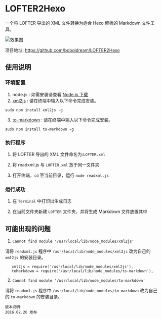 # LOFTER2Hexo
一个将 LOFTER 导出的 XML 文件转换为适合 Hexo 解析的 Markdown 文件工具。

![效果图](https://github.com/boboidream/LOFTER2Hexo/blob/master/img/2016-02-26.gif)

项目地址: https://github.com/boboidream/LOFTER2Hexo

## 使用说明
### 环境配置
1. node.js : 如需安装请查看 [Node.js 下载](https://nodejs.org/en/download/)
2. [xml2js](https://www.npmjs.com/package/xml2js) : 请在终端中输入以下命令完成安装。

 ```
 sudo npm install xml2js -g
 ```

3. [to-markdown](https://www.npmjs.com/package/to-markdown) : 请在终端中输入以下命令完成安装。

 ```
 sudo npm install to-markdown -g
 ```

### 执行程序
1. 将 LOFTER 导出的 XML 文件命名为:`LOFTER.xml`

2. 将 readxml.js 与 `LOFTER.xml` 放于同一文件夹

3. 打开终端，`cd` 至当前目录，运行 `node readxml.js`

### 运行成功
1. 在 `Terminal` 中打印出生成日志

2. 在当前文件夹新建 `LOFTER` 文件夹，并将生成 Markdown 文件放置其中

## 可能出现的问题
1. `Cannot find module '/usr/local/lib/node_modules/xml2js'`

 请将 `readxml.js` 程序中 `/usr/local/lib/node_modules/xml2js` 改为自己的 `xml2js` 的安装目录。

 ```
    xml2js = require('/usr/local/lib/node_modules/xml2js'),
    toMarkdown = require('/usr/local/lib/node_modules/to-markdown'),
 ```

2. `Cannot find module '/usr/local/lib/node_modules/to-markdown'`

  请将 `readxml.js` 程序中 `/usr/local/lib/node_modules/to-markdown` 改为自己的 `to-markdown` 的安装目录。

```
版本说明:
2016.02.26 发布
```